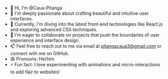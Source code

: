 - 👋 Hi, I’m @Caua-Pitanga
- 👀 I'm deeply passionate about crafting beautiful and intuitive user interfaces.
- 🌱 Currently, I'm diving into the latest front-end technologies like React.js and exploring advanced CSS techniques.
- 💞️ I'm eager to collaborate on projects that push the boundaries of user experience and interface design.
- 📫 Feel free to reach out to me via email at pitangacaua3@gmail.com or connect with me on GitHub.
- 😄 Pronouns: He/him.
- ⚡ Fun fact: I love experimenting with animations and micro-interactions to add flair to websites!

<!---
Caua-Pitanga/Caua-Pitanga is a ✨ special ✨ repository because its `README.md` (this file) appears on your GitHub profile.
You can click the Preview link to take a look at your changes.
--->

